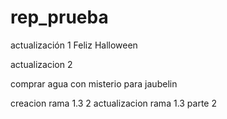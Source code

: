 # rep_prueba

actualización 1 Feliz Halloween

actualizacion 2

comprar agua con misterio para jaubelin

creacion rama 1.3 2
actualizacion rama 1.3 parte 2